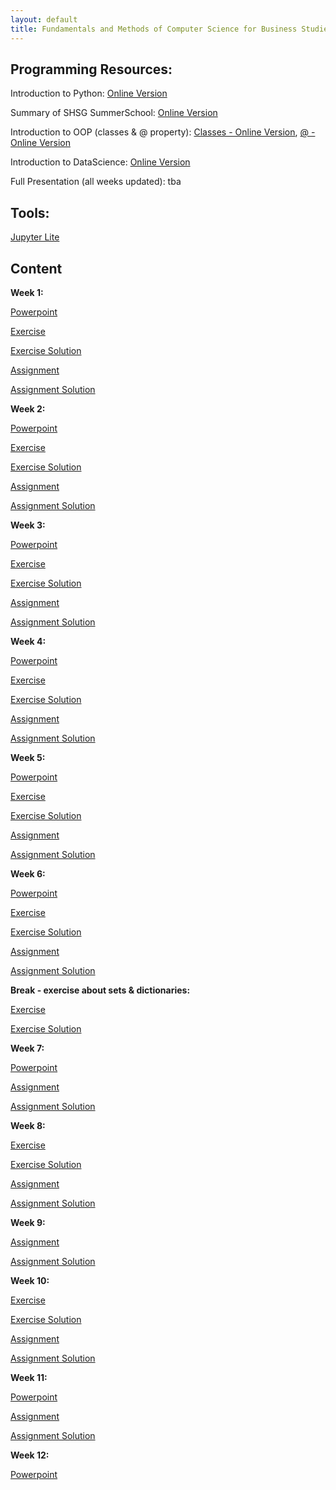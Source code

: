 ```yaml
---
layout: default
title: Fundamentals and Methods of Computer Science for Business Studies - Exercises, Group 3
---
```



## Programming Resources:

Introduction to Python: [Online Version](https://dombbb.github.io/cs-hs22/lab?path=repetition%2FGMI+2022+-+Introduction+to+Python.ipynb)

Summary of SHSG SummerSchool: [Online Version](https://dombbb.github.io/cs-hs22/lab?path=repetition%2FSummerSchool2022.ipynb)

Introduction to OOP (classes & @ property): [Classes - Online Version](https://dombbb.github.io/cs-hs22/lab?path=repetition%2Foop.ipynb), [@ - Online Version](https://dombbb.github.io/cs-hs22/lab?path=repetition%2F%40property.ipynb)

Introduction to DataScience: [Online Version](https://dombbb.github.io/cs-hs22/lab?path=repetition%2FGMI+2022+-+Data+Science.ipynb)

Full Presentation (all weeks updated): tba
    

## Tools:

[Jupyter Lite](https://dombbb.github.io/cs-hs22)


## Content

**Week 1:**

[Powerpoint](https://view.officeapps.live.com/op/view.aspx?src=https://dombbb.github.io/presentation/Presentation_W1.pptx)

[Exercise](https://dombbb.github.io/cs-hs22/lab?path=weekly%2FWeek1.ipynb)

[Exercise Solution](https://dombbb.github.io/cs-hs22/lab?path=weekly%2FWeek1_Solution.ipynb)

[Assignment](https://dombbb.github.io/cs-hs22/lab?path=assignments%2FAssignment_01.ipynb)

[Assignment Solution](https://dombbb.github.io/cs-hs22/lab?path=assignments%2FAssignment_01_Solution.ipynb)

**Week 2:**

[Powerpoint](https://view.officeapps.live.com/op/view.aspx?src=https://dombbb.github.io/presentation/Presentation_W2.pptx)

[Exercise](https://dombbb.github.io/cs-hs22/lab?path=weekly%2FWeek2.ipynb)

[Exercise Solution](https://dombbb.github.io/cs-hs22/lab?path=weekly%2FWeek2_Solution.ipynb)

[Assignment](https://dombbb.github.io/cs-hs22/lab?path=assignments%2FAssignment_02.ipynb)

[Assignment Solution](https://dombbb.github.io/cs-hs22/lab?path=assignments%2FAssignment_02_Solution.ipynb)

**Week 3:**

[Powerpoint](https://view.officeapps.live.com/op/view.aspx?src=https://dombbb.github.io/presentation/Presentation_W3.pptx)

[Exercise](https://dombbb.github.io/cs-hs22/lab?path=weekly%2FWeek3.ipynb)

[Exercise Solution](https://dombbb.github.io/cs-hs22/lab?path=weekly%2FWeek3_Solution.ipynb)

[Assignment](https://dombbb.github.io/cs-hs22/lab?path=assignments%2FAssignment_03.ipynb)

[Assignment Solution](https://dombbb.github.io/cs-hs22/lab?path=assignments%2FAssignment_03_Solution.ipynb)

**Week 4:**

[Powerpoint](https://view.officeapps.live.com/op/view.aspx?src=https://dombbb.github.io/presentation/Presentation_W4.pptx)

[Exercise](https://dombbb.github.io/cs-hs22/lab?path=weekly%2FWeek4.ipynb)

[Exercise Solution](https://dombbb.github.io/cs-hs22/lab?path=weekly%2FWeek4_Solution.ipynb)

[Assignment](https://dombbb.github.io/cs-hs22/lab?path=assignments%2FAssignment_04.ipynb)

[Assignment Solution](https://dombbb.github.io/cs-hs22/lab?path=assignments%2FAssignment_04_Solution.ipynb)

**Week 5:**

[Powerpoint](https://view.officeapps.live.com/op/view.aspx?src=https://dombbb.github.io/presentation/Presentation_W5.pptx)

[Exercise](https://dombbb.github.io/cs-hs22/lab?path=weekly%2FWeek5.ipynb)

[Exercise Solution](https://dombbb.github.io/cs-hs22/lab?path=weekly%2FWeek5_Solution.ipynb)

[Assignment](https://dombbb.github.io/cs-hs22/lab?path=assignments%2FAssignment_05.ipynb)

[Assignment Solution](https://dombbb.github.io/cs-hs22/lab?path=assignments%2FAssignment_05_Solution.ipynb)

**Week 6:**

[Powerpoint](https://view.officeapps.live.com/op/view.aspx?src=https://dombbb.github.io/presentation/Presentation_W6.pptx)

[Exercise](https://dombbb.github.io/cs-hs22/lab?path=weekly%2FWeek6.ipynb)

[Exercise Solution](https://dombbb.github.io/cs-hs22/lab?path=weekly%2FWeek6_Solution.ipynb)

[Assignment](https://dombbb.github.io/cs-hs22/lab?path=assignments%2FAssignment_06.ipynb)

[Assignment Solution](https://dombbb.github.io/cs-hs22/lab?path=assignments%2FAssignment_06_Solution.ipynb)

**Break - exercise about sets & dictionaries:**

[Exercise](https://dombbb.github.io/cs-hs22/lab?path=weekly%2FSets%26Dics.ipynb)

[Exercise Solution](https://dombbb.github.io/cs-hs22/lab?path=weekly%2FSets%26Dics_Solution.ipynb)

**Week 7:**

[Powerpoint](https://view.officeapps.live.com/op/view.aspx?src=https://dombbb.github.io/presentation/Presentation_W7.pptx)

[Assignment](https://dombbb.github.io/cs-hs22/lab?path=assignments%2FAssignment_07.ipynb)

[Assignment Solution](https://dombbb.github.io/cs-hs22/lab?path=assignments%2FAssignment_07_Solution.ipynb)

**Week 8:**

[Exercise](https://dombbb.github.io/cs-hs22/lab?path=weekly%2FWeek8.ipynb)

[Exercise Solution](https://dombbb.github.io/cs-hs22/lab?path=weekly%2FWeek8_Solution.ipynb)

[Assignment](https://dombbb.github.io/cs-hs22/lab?path=assignments%2FAssignment_08.ipynb)

[Assignment Solution](https://dombbb.github.io/cs-hs22/lab?path=assignments%2FAssignment_08_Solution.ipynb)

**Week 9:**

[Assignment](https://dombbb.github.io/cs-hs22/lab?path=assignments%2FAssignment_09.ipynb)

[Assignment Solution](https://dombbb.github.io/cs-hs22/lab?path=assignments%2FAssignment_09_Solution.ipynb)

**Week 10:**

[Exercise](https://dombbb.github.io/cs-hs22/lab?path=weekly%2FWeek10.ipynb)

[Exercise Solution](https://dombbb.github.io/cs-hs22/lab?path=weekly%2FWeek10_Solution.ipynb)

[Assignment](https://dombbb.github.io/cs-hs22/lab?path=assignments%2FAssignment_10.ipynb)

[Assignment Solution](https://dombbb.github.io/cs-hs22/lab?path=assignments%2FAssignment_10_Solution.ipynb)

**Week 11:**

[Powerpoint](https://view.officeapps.live.com/op/view.aspx?src=https://dombbb.github.io/presentation/Presentation_W11.pptx)

[Assignment](https://dombbb.github.io/cs-hs22/lab?path=assignments%2FAssignment_11.ipynb)

[Assignment Solution](https://dombbb.github.io/cs-hs22/lab?path=assignments%2FAssignment_11_Solution.ipynb)

**Week 12:**

[Powerpoint](https://view.officeapps.live.com/op/view.aspx?src=https://dombbb.github.io/presentation/Presentation_W12.pptx)
